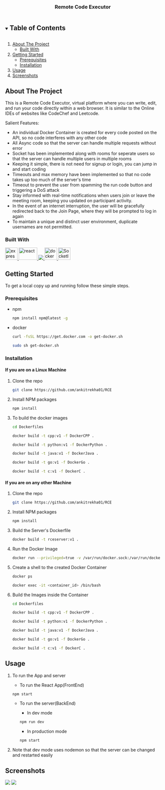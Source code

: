 <h3 align="center">Remote Code Executor</h3>

<!-- TABLE OF CONTENTS -->
<details open="open">
  <summary><h2 style="display: inline-block">Table of Contents</h2></summary>
  <ol>
    <li>
      <a href="#about-the-project">About The Project</a>
      <ul>
        <li><a href="#built-with">Built With</a></li>
      </ul>
    </li>
    <li>
      <a href="#getting-started">Getting Started</a>
      <ul>
        <li><a href="#prerequisites">Prerequisites</a></li>
        <li><a href="#installation">Installation</a></li>
      </ul>
    </li>
    <li><a href="#usage">Usage</a></li>
    <li><a href="#screenshots">Screenshots</a></li>
  </ol>
</details>

<!-- ABOUT THE PROJECT -->

## About The Project

This is a Remote Code Executor, virtual platform where you can write, edit, and run your code directly within a web browser. It is similar to the Online IDEs of websites like CodeChef and Leetcode.

Salient Features:

- An individual Docker Container is created for every code posted on the API, so no code interferes with any other code
- All Async code so that the server can handle multiple requests without error
- Socket has been implemented along with rooms for seperate users so that the server can handle multiple users in multiple rooms
- Keeping it simple, there is not need for signup or login, you can jump in and start coding
- Timeouts and max memory have been implemented so that no code takes up too much of the server's time
- Timeout to prevent the user from spamming the run code button and triggering a DoS attack
- Stay informed with real-time notifications when users join or leave the meeting room, keeping you updated on participant activity.
- In the event of an internet interruption, the user will be gracefully redirected back to the Join Page, where they will be prompted to log in again
- To maintain a unique and distinct user environment, duplicate usernames are not permitted. 

### Built With

<a href="https://expressjs.com" target="_blank"> <img src="https://www.vectorlogo.zone/logos/expressjs/expressjs-ar21.svg" alt="express" height="40"/> </a><a href="https://reactjs.org/" target="_blank"> <img src="https://upload.wikimedia.org/wikipedia/commons/a/a7/React-icon.svg" alt="react" width="60" height="40"/> </a><a href="https://nodejs.org" target="_blank"> <img src="https://img.icons8.com/color/48/000000/nodejs.png"/> </a>
<a href="https://www.docker.com/" target="_blank"> <img src="https://www.docker.com/wp-content/uploads/2022/03/vertical-logo-monochromatic.png" alt="docker" width="40" height="40"/> </a> 
<a href="https://socket.io/" target="_blank"> <img src="https://upload.wikimedia.org/wikipedia/commons/thumb/9/96/Socket-io.svg/1200px-Socket-io.svg.png" alt="SocketIO" width="40" height="40" /></a>

<!-- GETTING STARTED -->

## Getting Started

To get a local copy up and running follow these simple steps.

### Prerequisites

- npm
  ```sh
  npm install npm@latest -g
  ```
- docker
  ```sh
  curl -fsSL https://get.docker.com -o get-docker.sh
  ```
  ```sh
  sudo sh get-docker.sh
  ```

### Installation
#### If you are on a Linux Machine
1. Clone the repo
   ```sh
   git clone https://github.com/ankitrekha01/RCE
   ```
2. Install NPM packages
   ```sh
   npm install
   ```
3. To build the docker images
   ```sh 
   cd Dockerfiles 
   ```
   ```sh 
   docker build -t cpp:v1 -f DockerCPP . 
   ```
   ```sh 
   docker build -t python:v1 -f DockerPython . 
   ```
   ```sh 
   docker build -t java:v1 -f DockerJava . 
   ```
   ```sh 
   docker build -t go:v1 -f DockerGo . 
   ```
   ```sh
   docker build -t c:v1 -f DockerC .
   ```
#### If you are on any other Machine
1. Clone the repo
   ```sh
   git clone https://github.com/ankitrekha01/RCE
   ```
2. Install NPM packages
   ```sh
   npm install
   ```
3. Build the Server's Dockerfile
   ```sh
   docker build -t rceserver:v1 .
   ```
4. Run the Docker Image
   ```sh
   docker run --privileged=true -v /var/run/docker.sock:/var/run/docker.sock -d -p 3000:3000 rceserver:v1  
   ```
5. Create a shell to the created Docker Container
   ```sh
   docker ps
   ```
   ```sh
   docker exec -it <container_id> /bin/bash
   ```
6. Build the Images inside the Container
   ```sh 
   cd Dockerfiles 
   ```
   ```sh 
   docker build -t cpp:v1 -f DockerCPP . 
   ```
   ```sh 
   docker build -t python:v1 -f DockerPython . 
   ```
   ```sh 
   docker build -t java:v1 -f DockerJava . 
   ```
   ```sh 
   docker build -t go:v1 -f DockerGo . 
   ```
   ```sh
   docker build -t c:v1 -f DockerC .
   ```
<!-- USAGE EXAMPLES -->

## Usage

1.  To run the App and server

    - To run the React App(FrontEnd)
    ```sh
    npm start
    ```
    - To run the server(BackEnd)

      - In dev mode
      ```sh
      npm run dev
      ```
      - In production mode
      ```sh
      npm start
      ```
2.  Note that dev mode uses nodemon so that the server can be changed and restarted easily

## Screenshots
<img src="https://i.imgur.com/QxxhIju.png"></img>
<img src="https://i.imgur.com/OtICDoU.png"></img>
